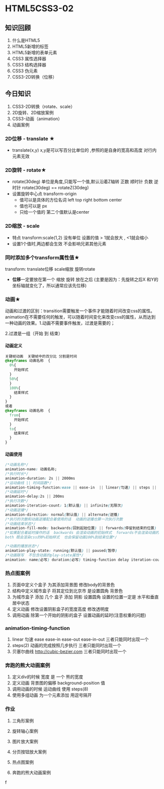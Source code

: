 # HTML5CSS3-02

## 知识回顾

1. 什么是HTML5
2. HTML5新增的标签
3. HTML5新增的表单元素
4. CSS3 属性选择器
5. CSS3 结构选择器 
6. CSS3 伪元素
7. CSS3-2D转换（位移）


## 今日知识

1. CSS3-2D转换（rotate、scale）
2. 2D旋转、2D缩放案例
3. CSS3-动画（animation）
4. 动画案例


### 2D位移 - translate ★

- translate(x,y)    x,y是可以写百分比单位的  ,参照的是自身的宽高和高度   对行内元素无效 

### 2D旋转 - rotate★

- rotate(30deg)  单位是角度,只能写一个值,默认沿着Z轴转   正数 顺时针   负数  逆时针   rotate(30deg) == rotateZ(30deg)
- 设置旋转中心点 transform-origin
  - 值可以是具体的方位名词 left top right  bottom  center 
  - 值也可以是 px  
  - 只给一个值的  第二个值默认是center

### 2D缩放 -  scale

- 特点  transform:scale(1,2)   没有单位   设置的值 > 1就会放大 , <1就会缩小  
- 设置1个值时,两边都会生效   不会影响兄弟其他元素 

### 同时添加多个transform属性值★ 

transform: translate位移    scale缩放    旋转rotate

- **位移**一定要放在第一个  缩放  旋转 放在之后    (主要是因为：先旋转之后X 和Y的坐标轴就变化了，所以通常应该先位移)

### 动画★

动画和过渡的区别：transition需要触发一个事件才能随着时间改变css的属性。animation在不需要任何的触发，可以随着时间变化来改变css的属性，从而达到一种动画的效果。1.动画不需要事件触发，过渡是需要的；

2.过渡是一组（开始 到 结束）

#### 动画定义

```css
关键帧动画  关键帧中的百分比 分割是时间
@keyframes 动画名称  {
  0%{
    开始样式
  }
  50%{
  }
  100%{
    结束样式
  }
}
或者 
@keyframes 动画名称  {
  from{
    开始样式
  }
  to{
    结束样式
  }
}
```

#### 动画使用

```css
/*动画名称*/
animation-name: 动画名称;
/*执行时长*/
animation-duration: 2s || 2000ms    
/*运动曲线 || 时间函数*/
animation-timing-function:ease || ease-in  || linear(匀速) || steps || cubic-bezier(.17,.67,.83,.67)   
/*动画延时*/    
animation-delay:2s || 200ms    
/*执行次数*/
animation-iteration-count: 1(默认值) || infinite(无限次)  
/*动画逆播*/
animation-direction: normal(默认值) || alternate(逆播)   
/*执行的次数和动画逆播配合着使用的话  动画的逆播也算一次执行次数
/*动画结束状态*/     
animation-fill-mode: backwards(回到起始位置) || forwards(停留到结束的位置) || both
/*如果配合着延时操作的话  backwards 会渲染动画的初始样式  forwards不会渲染动画的初始样式 
both 既会渲染css的0%初始样式  也会保留动画100%到结束位置*/

/*动画的播放状态*/
animation-play-state: running(默认值) || paused(暂停) 
/*动画联写  不包含动画的play-state属性*/
animation: name(必写) duration(必写) timing-function delay iteration-count direction fill-mode;
```

### 热点图案例

1. 页面中定义个盒子  为其添加背景图   修改body的背景色 
2. 结构中定义城市盒子 将其定位到北京市 是设置圆角  背景色 
3. 为城市盒子 添加 几个 盒子  添加 阴影  设置圆角   设置的位置一定是 水平和垂直 居中状态 
4. 定义动画   修改设置阴影盒子的宽度高度   修改透明度 
5. 调用动画  除第一个开始的阴影的盒子 设置动画的延时(注意权重的问题)

### animation-timing-function

1. linear 匀速  ease  ease-in  ease-out  ease-in-out   三者只能同时出现一个 
2. steps(2)  动画的完成按照几步执行  三者只能同时出现一个 
3. 贝塞尔曲线  http://cubic-bezier.com   三者只能同时出现一个 

### 奔跑的熊大动画案例

1. 定义div的时候 宽度 是 一个 熊的宽度  
2. 定义动画  背景图的偏移  background-position 值 
3. 调用动画的时候  运动曲线 使用 steps(8)  
4. 使用多组动画 为一个元素添加  用逗号隔开 



### 作业

1. 三角形案例

2. 旋转轴心案例

3. 图片放大案例

4. 分页按钮放大案例

5. 热点图案例

6. 奔跑的熊大动画案例





f
